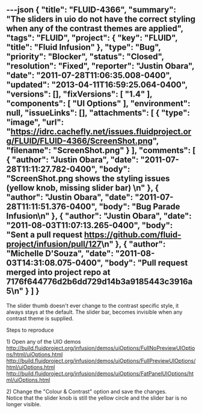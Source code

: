 ---json
{
  "title": "FLUID-4366",
  "summary": "The sliders in uio do not have the correct styling when any of the contrast themes are applied",
  "tags": "FLUID",
  "project": {
    "key": "FLUID",
    "title": "Fluid Infusion"
  },
  "type": "Bug",
  "priority": "Blocker",
  "status": "Closed",
  "resolution": "Fixed",
  "reporter": "Justin Obara",
  "date": "2011-07-28T11:06:35.008-0400",
  "updated": "2013-04-11T16:59:25.064-0400",
  "versions": [],
  "fixVersions": [
    "1.4"
  ],
  "components": [
    "UI Options"
  ],
  "environment": null,
  "issueLinks": [],
  "attachments": [
    {
      "type": "image",
      "url": "https://idrc.cachefly.net/issues.fluidproject.org/FLUID/FLUID-4366/ScreenShot.png",
      "filename": "ScreenShot.png"
    }
  ],
  "comments": [
    {
      "author": "Justin Obara",
      "date": "2011-07-28T11:11:27.782-0400",
      "body": "ScreenShot.png shows the styling issues (yellow knob, missing slider bar)&#x20;\n"
    },
    {
      "author": "Justin Obara",
      "date": "2011-07-28T11:11:51.376-0400",
      "body": "Bug Parade Infusion\n"
    },
    {
      "author": "Justin Obara",
      "date": "2011-08-03T11:07:13.265-0400",
      "body": "Sent a pull request <https://github.com/fluid-project/infusion/pull/127>\n"
    },
    {
      "author": "Michelle D'Souza",
      "date": "2011-08-03T14:31:08.075-0400",
      "body": "Pull request merged into project repo at 7176f644776d2b6dd729d14b3a9185443c3916a5\n"
    }
  ]
}
---
The slider thumb doesn't ever change to the contrast specific style, it always stays at the default. The slider bar, becomes invisible when any contrast theme is supplied.

Steps to reproduce

1\) Open any of the UIO demos\
<http://build.fluidproject.org/infusion/demos/uiOptions/FullNoPreviewUIOptions/html/uiOptions.html>\
<http://build.fluidproject.org/infusion/demos/uiOptions/FullPreviewUIOptions/html/uiOptions.html>\
<http://build.fluidproject.org/infusion/demos/uiOptions/FatPanelUIOptions/html/uiOptions.html>

2\) Change the "Colour & Contrast" option and save the changes.\
Notice that the slider knob is still the yellow circle and the slider bar is no longer visible.

        
